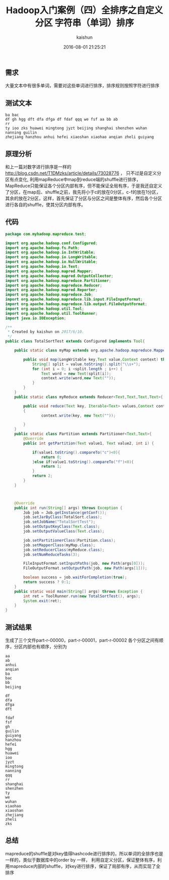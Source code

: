 ﻿---
title: Hadoop入门案例（四）全排序之自定义分区 字符串（单词）排序
date: 2016-08-01 21:25:21
tags: [hadoop]
categories: [大数据,hadoop]
author: kaishun
id: 17
permalink: hadoop-example-4
blogexcerpt: 大量文本中有很多单词，需要对这些单词进行排序，排序规则按照字符进行排序。 和上一篇对数字进行排序是一样的 http://blog.csdn.net/T1DMzks/article/details/73028776 ， 只不过是自定义分区有点变化, 利用mapReduce中map到reduce端的shuffle进行排序，MapReduce只能保证各个分区内部有序，但不能保证全局有序，于是我还自定义了分区，在map后、shuffle之前，我先将小于c的放在0分区，c-f的放在1分区，其余的放在2分区，这样，首先保证了分区与分区之间是整体有序，然后各个分区进行各自的shuffle，使其分区内部有序。
---


## 需求  
大量文本中有很多单词，需要对这些单词进行排序，排序规则按照字符进行排序

## 测试文本
```
ba bac
df gh hgg dft dfa dfga df fdaf qqq we fsf aa bb ab
rr
ty ioo zks huawei mingtong jyzt beijing shanghai shenzhen wuhan nanning guilin 
zhejiang hanzhou anhui hefei xiaoshan xiaohao anqian zheli guiyang
```
## 原理分析 
和上一篇对数字进行排序是一样的 http://blog.csdn.net/T1DMzks/article/details/73028776 ， 只不过是自定义分区有点变化, 利用mapReduce中map到reduce端的shuffle进行排序，MapReduce只能保证各个分区内部有序，但不能保证全局有序，于是我还自定义了分区，在map后、shuffle之前，我先将小于c的放在0分区，c-f的放在1分区，其余的放在2分区，这样，首先保证了分区与分区之间是整体有序，然后各个分区进行各自的shuffle，使其分区内部有序。

## 代码
```java
package com.myhadoop.mapreduce.test;

import org.apache.hadoop.conf.Configured;
import org.apache.hadoop.fs.Path;
import org.apache.hadoop.io.IntWritable;
import org.apache.hadoop.io.LongWritable;
import org.apache.hadoop.io.NullWritable;
import org.apache.hadoop.io.Text;
import org.apache.hadoop.mapred.Mapper;
import org.apache.hadoop.mapred.OutputCollector;
import org.apache.hadoop.mapreduce.Partitioner;
import org.apache.hadoop.mapreduce.Reducer;
import org.apache.hadoop.mapred.Reporter;
import org.apache.hadoop.mapreduce.Job;
import org.apache.hadoop.mapreduce.lib.input.FileInputFormat;
import org.apache.hadoop.mapreduce.lib.output.FileOutputFormat;
import org.apache.hadoop.util.Tool;
import org.apache.hadoop.util.ToolRunner;
import java.io.IOException;

/**
 * Created by kaishun on 2017/6/10.
 */
public class TotalSortTest extends Configured implements Tool{

    public static class myMap extends org.apache.hadoop.mapreduce.Mapper<LongWritable, Text, Text, Text>{

        public void map(LongWritable key,Text value,Context context) throws IOException,InterruptedException{
            String[] split = value.toString().split("\\s+");
            for (int i = 0; i <split.length ; i++) {
                Text word = new Text(split[i]);
                context.write(word,new Text(""));
            }
        }
    }
    public static class myReduce extends Reducer<Text,Text,Text,Text>{

        public void reduce(Text key, Iterable<Text> values,Context context) throws IOException,InterruptedException
        {
                context.write(key, new Text(""));

        }
    }
    public static class Partition extends Partitioner<Text,Text>{
        @Override
        public int getPartition(Text value1, Text value2, int i) {

            if(value1.toString().compareTo("c")<0){
                return 0;
            }else if(value1.toString().compareTo("f")<0){
                return 1;
            }
            return 2;
        }
    }



    @Override
    public int run(String[] args) throws Exception {
        Job job = Job.getInstance(getConf());
        job.setJarByClass(TotalSort.class);
        job.setJobName("TotalSortTest");
        job.setOutputKeyClass(Text.class);
        job.setOutputValueClass(Text.class);

        job.setPartitionerClass(Partition.class);
        job.setMapperClass(myMap.class);
        job.setReducerClass(myReduce.class);
        job.setNumReduceTasks(3);

        FileInputFormat.setInputPaths(job, new Path(args[0]));
        FileOutputFormat.setOutputPath(job, new Path(args[1]));

        boolean success = job.waitForCompletion(true);
        return success ? 0:1;
    }
    public static void main(String[] args) throws Exception {
        int ret = ToolRunner.run(new TotalSortTest(), args);
        System.exit(ret);
    }
}

```

## 测试结果
生成了三个文件part-r-00000，part-r-00001，part-r-00002
各个分区之间有顺序，分区内部也有顺序，分别为
```
aa	
ab	
anhui	
anqian	
ba	
bac	
bb	
beijing	

```
```
df	
dfa	
dfga	
dft	

```
```
fdaf	
fsf	
gh	
guilin	
guiyang	
hanzhou	
hefei	
hgg	
huawei	
ioo	
jyzt	
mingtong	
nanning	
qqq	
rr	
shanghai	
shenzhen	
ty	
we	
wuhan	
xiaohao	
xiaoshan	
zhejiang	
zheli	
zks	

```  

## 总结
mapreduce的shuffle是对key值得hashcode进行排序的，所以单词的全排序也是一样的，类似于数据库中的order by 一样， 利用自定义分区，保证整体有序，利用mapreduce内部的shuffle，对key进行排序，保证了局部有序，从而实现了全排序
